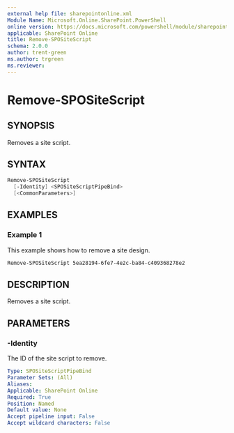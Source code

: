 ```yaml
---
external help file: sharepointonline.xml
Module Name: Microsoft.Online.SharePoint.PowerShell
online version: https://docs.microsoft.com/powershell/module/sharepoint-online/remove-spositescript
applicable: SharePoint Online
title: Remove-SPOSiteScript
schema: 2.0.0
author: trent-green
ms.author: trgreen
ms.reviewer:
---
```


# Remove-SPOSiteScript

## SYNOPSIS

Removes a site script.

## SYNTAX

```powershell
Remove-SPOSiteScript
  [-Identity] <SPOSiteScriptPipeBind>
  [<CommonParameters>]
```

## EXAMPLES

### Example 1

This example shows how to remove a site design.

```powershell
Remove-SPOSiteScript 5ea28194-6fe7-4e2c-ba84-c409368278e2
```

## DESCRIPTION

Removes a site script.

## PARAMETERS

### -Identity
The ID of the site script to remove.

```yaml
Type: SPOSiteScriptPipeBind
Parameter Sets: (All)
Aliases:
Applicable: SharePoint Online
Required: True
Position: Named
Default value: None
Accept pipeline input: False
Accept wildcard characters: False
```

